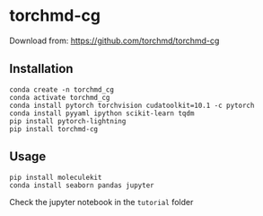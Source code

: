 # torchmd-cg

Download from: https://github.com/torchmd/torchmd-cg

## Installation

```
conda create -n torchmd_cg
conda activate torchmd_cg
conda install pytorch torchvision cudatoolkit=10.1 -c pytorch
conda install pyyaml ipython scikit-learn tqdm
pip install pytorch-lightning
pip install torchmd-cg
```

## Usage

```
pip install moleculekit
conda install seaborn pandas jupyter
```
Check the jupyter notebook in the `tutorial` folder
